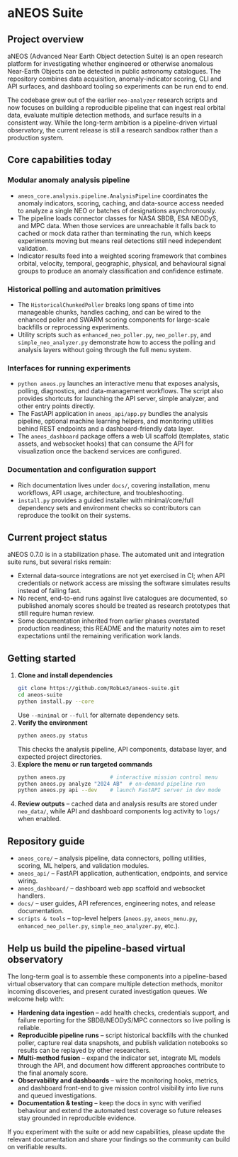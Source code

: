 # aNEOS Suite

## Project overview

aNEOS (Advanced Near Earth Object detection Suite) is an open research
platform for investigating whether engineered or otherwise anomalous
Near-Earth Objects can be detected in public astronomy catalogues. The
repository combines data acquisition, anomaly-indicator scoring, CLI and
API surfaces, and dashboard tooling so experiments can be run end to end.

The codebase grew out of the earlier `neo-analyzer` research scripts and
now focuses on building a reproducible pipeline that can ingest real
orbital data, evaluate multiple detection methods, and surface results in
a consistent way. While the long-term ambition is a pipeline-driven virtual
observatory, the current release is still a research sandbox rather than a
production system.

## Core capabilities today

### Modular anomaly analysis pipeline
- `aneos_core.analysis.pipeline.AnalysisPipeline` coordinates the anomaly
  indicators, scoring, caching, and data-source access needed to analyze a
  single NEO or batches of designations asynchronously.
- The pipeline loads connector classes for NASA SBDB, ESA NEODyS, and MPC
  data. When those services are unreachable it falls back to cached or mock
  data rather than terminating the run, which keeps experiments moving but
  means real detections still need independent validation.
- Indicator results feed into a weighted scoring framework that combines
  orbital, velocity, temporal, geographic, physical, and behavioural signal
  groups to produce an anomaly classification and confidence estimate.

### Historical polling and automation primitives
- The `HistoricalChunkedPoller` breaks long spans of time into manageable
  chunks, handles caching, and can be wired to the enhanced poller and
  SWARM scoring components for large-scale backfills or reprocessing
  experiments.
- Utility scripts such as `enhanced_neo_poller.py`, `neo_poller.py`, and
  `simple_neo_analyzer.py` demonstrate how to access the polling and
  analysis layers without going through the full menu system.

### Interfaces for running experiments
- `python aneos.py` launches an interactive menu that exposes analysis,
  polling, diagnostics, and data-management workflows. The script also
  provides shortcuts for launching the API server, simple analyzer, and
  other entry points directly.
- The FastAPI application in `aneos_api/app.py` bundles the analysis
  pipeline, optional machine learning helpers, and monitoring utilities
  behind REST endpoints and a dashboard-friendly data layer.
- The `aneos_dashboard` package offers a web UI scaffold (templates,
  static assets, and websocket hooks) that can consume the API for
  visualization once the backend services are configured.

### Documentation and configuration support
- Rich documentation lives under `docs/`, covering installation, menu
  workflows, API usage, architecture, and troubleshooting.
- `install.py` provides a guided installer with minimal/core/full
  dependency sets and environment checks so contributors can reproduce the
  toolkit on their systems.

## Current project status

aNEOS 0.7.0 is in a stabilization phase. The automated unit and integration
suite runs, but several risks remain:

- External data-source integrations are not yet exercised in CI; when API
  credentials or network access are missing the software simulates results
  instead of failing fast.
- No recent, end-to-end runs against live catalogues are documented, so
  published anomaly scores should be treated as research prototypes that
  still require human review.
- Some documentation inherited from earlier phases overstated production
  readiness; this README and the maturity notes aim to reset expectations
  until the remaining verification work lands.

## Getting started

1. **Clone and install dependencies**
   ```bash
   git clone https://github.com/RobLe3/aneos-suite.git
   cd aneos-suite
   python install.py --core
   ```
   Use `--minimal` or `--full` for alternate dependency sets.
2. **Verify the environment**
   ```bash
   python aneos.py status
   ```
   This checks the analysis pipeline, API components, database layer, and
   expected project directories.
3. **Explore the menu or run targeted commands**
   ```bash
   python aneos.py              # interactive mission control menu
   python aneos.py analyze "2024 AB"  # on-demand pipeline run
   python aneos.py api --dev    # launch FastAPI server in dev mode
   ```
4. **Review outputs** – cached data and analysis results are stored under
   `neo_data/`, while API and dashboard components log activity to `logs/`
   when enabled.

## Repository guide

- `aneos_core/` – analysis pipeline, data connectors, polling utilities,
  scoring, ML helpers, and validation modules.
- `aneos_api/` – FastAPI application, authentication, endpoints, and
  service wiring.
- `aneos_dashboard/` – dashboard web app scaffold and websocket handlers.
- `docs/` – user guides, API references, engineering notes, and release
  documentation.
- `scripts & tools` – top-level helpers (`aneos.py`, `aneos_menu.py`,
  `enhanced_neo_poller.py`, `simple_neo_analyzer.py`, etc.).

## Help us build the pipeline-based virtual observatory

The long-term goal is to assemble these components into a pipeline-based
virtual observatory that can compare multiple detection methods, monitor
incoming discoveries, and present curated investigation queues. We welcome
help with:

- **Hardening data ingestion** – add health checks, credentials support,
  and failure reporting for the SBDB/NEODyS/MPC connectors so live polling
  is reliable.
- **Reproducible pipeline runs** – script historical backfills with the
  chunked poller, capture real data snapshots, and publish validation
  notebooks so results can be replayed by other researchers.
- **Multi-method fusion** – expand the indicator set, integrate ML models
  through the API, and document how different approaches contribute to the
  final anomaly score.
- **Observability and dashboards** – wire the monitoring hooks, metrics, and
  dashboard front-end to give mission control visibility into live runs and
  queued investigations.
- **Documentation & testing** – keep the docs in sync with verified
  behaviour and extend the automated test coverage so future releases stay
  grounded in reproducible evidence.

If you experiment with the suite or add new capabilities, please update the
relevant documentation and share your findings so the community can build
on verifiable results.
